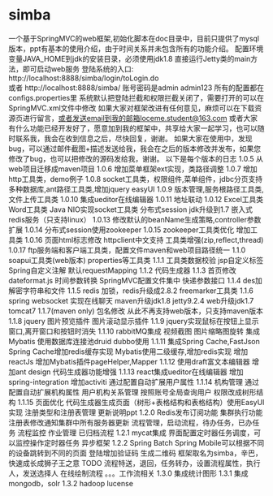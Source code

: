 # simba
一个基于SpringMVC的web框架,初始化脚本在doc目录中，目前只提供了mysql版本，ppt有基本的使用介绍，由于时间关系并未包含所有的功能介绍。
配置环境变量JAVA_HOME到jdk的安装目录，必须使用jdk1.8
直接运行Jetty类的main方法，即可启动web服务
登陆系统的入口: 
http://localhost:8888/simba/login/toLogin.do  
或者
http://localhost:8888/simba/
账号密码是admin admin123 
所有的配置都在configs.properties里
系统默认把登陆拦截和权限拦截关闭了，需要打开的可以在SpringMVC.xml文件中修改
如果大家对框架改进有任何意见，麻烦可以在下载资源页进行留言，或者发送email到我的邮箱loceme.student@163.com
或者大家有什么功能已经开发好了，愿意加到我的框架中，共享给大家一起学习，也可以随时联系我，我会在收到信息之后，尽快回复，谢谢。
如果大家在使用中，发现bug，可以通过邮件截图+描述发送给我，我会在之后的版本修改并发布，如果您修改了bug，也可以把修改的源码发给我，谢谢。
以下是每个版本的日志
1.0.5
从web项目迁移成maven项目
1.0.6
增加菜单框架ext实现，类路径调整
1.0.7
增加http工具类，demo例子
1.0.8
socket工具类，权限组件,菜单组件，jdbc分页支持多种数据库,ant路径工具类,增加jquery easyUI
1.0.9
版本管理,服务根路径工具类,文件上传工具类
1.0.10
集成ueditor在线编辑器
1.0.11
地址联动
1.0.12
Excel工具类 Word工具类  Java NIO实现socket工具类 分布式session jdk升级到1.7 嵌入式redis服务（只支持linux）
1.0.13
修改默认的beanName生成策略,controller参数扩展
1.0.14
分布式session使用zookeeper
1.0.15
zookeeper工具类优化 增加工具类
1.0.16
页面html标志修改 httpclient中文支持 工具类增强(zip,reflect,thread)
1.0.17
ftp服务端和客户端工具类，配置文件maven和web项目路径统一
1.1.0
soapui工具类(web版本) properties等工具类
1.1.1
工具类数据校验 jsp自定义标签 Spring自定义注解 默认requestMapping
1.1.2
代码生成器
1.1.3
首页修改 dateformat.js 时间参数转换 SpringMVC配置文件集中 快递参数接口 
1.1.4
des加解密字符串和文件
1.1.5
redis 加锁，redis升级成2.8.2 freemarker工具类
1.1.6 
spring websocket 实现在线聊天 
maven升级jdk1.8 jetty9.2.4 
web升级jdk1.7 tomcat7
1.1.7(maven only)
包名修改 
从此不再支持web版本，只支持maven版本
1.1.8
jquery 
图片预览插件
图片滚动显示插件
1.1.9
jquery实现鼠标在按钮上显示窗口,离开窗口和按钮时消失
1.1.10
rabbitMQ集成
视频截图
图片缩略图旋转
集成Mybatis
使用数据库连接池druid
dubbo使用
1.1.11
集成Spring Cache,FastJson
Spring Cache增加redis缓存实现
Mybatis使用二级缓存,增加redis实现
增加reactJs
增加Mybatis插件pageHelper,Mapper
1.1.12
使用draft富文本编辑器
增加ant design
代码生成器功能增强
1.1.13
react集成ueditor在线编辑器
增加spring-integration
增加activiti
通过配置自动扩展用户属性
1.1.14
机构管理
通过配置自动扩展机构属性
用户机构关系管理
按照账号全局查询用户
权限改成树形结构
1.1.15
页面优化
代码生成器生成页面（树形+表格结构和表格结构）使用EasyUI实现
注册类型和注册表管理
更新说明ppt
1.2.0
Redis发布订阅功能
集群执行功能
注册表修改通知集群中所有服务器更新
流程管理，启动流程，待办任务，已办任务
流程监控 作业管理 已归档流程
1.2.1
mycat集成
界面配置定时器任务调度，可以监控操作定时器任务
异步框架
1.2.2
Spring Batch
Spring Mobile可以根据不同的设备跳转到不同的页面
登陆增加验证码
生成二维码
框架取名为simba，辛巴，快速成长成狮子王之意
TODO
流程特送，退回，任务转办，设置流程属性，执行人，发送选择人
在线绘制流程
。。。工作流相关
1.3.0
集成统计图形
1.3.1
集成mongodb，solr
1.3.2
hadoop lucense